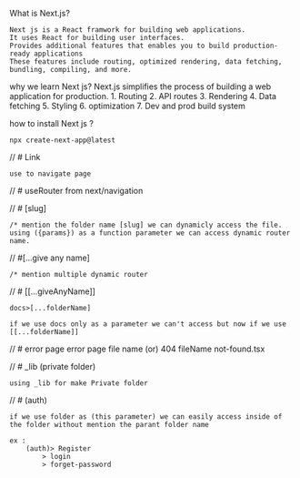 What is Next.js?

    Next js is a React framwork for building web applications.
    It uses React for building user interfaces.
    Provides additional features that enables you to build production-ready applications
    These features include routing, optimized rendering, data fetching, bundling, compiling, and more.

why we learn Next js? 
    Next.js simplifies the process of building a web application for production.
    1. Routing
    2. API routes
    3. Rendering
    4. Data fetching
    5. Styling
    6. optimization
    7. Dev and prod build system


how to install Next js ?

    npx create-next-app@latest


// # Link 

    use to navigate page

// # useRouter from next/navigation


// # [slug]

    /* mention the folder name [slug] we can dynamicly access the file. using ({params}) as a function parameter we can access dynamic router name.

// #[...give any name]

    /* mention multiple dynamic router

// # [[...giveAnyName]]

    docs>[...folderName]

    if we use docs only as a parameter we can't access but now if we use [[...folderName]] 


// # error page 
    error page file name (or) 404 fileName
    not-found.tsx

// # _lib  (private folder)

    using _lib for make Private folder

// # (auth)

    if we use folder as (this parameter) we can easily access inside of the folder without mention the parant folder name

    ex : 
        (auth)> Register
            > login
            > forget-password 

